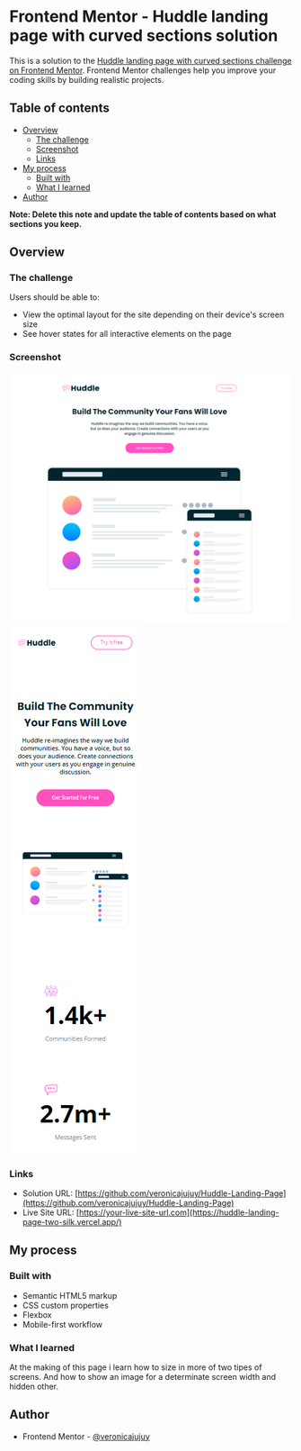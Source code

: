 # Frontend Mentor - Huddle landing page with curved sections solution

This is a solution to the [Huddle landing page with curved sections challenge on Frontend Mentor](https://www.frontendmentor.io/challenges/huddle-landing-page-with-curved-sections-5ca5ecd01e82137ec91a50f2). Frontend Mentor challenges help you improve your coding skills by building realistic projects. 

## Table of contents

- [Overview](#overview)
  - [The challenge](#the-challenge)
  - [Screenshot](#screenshot)
  - [Links](#links)
- [My process](#my-process)
  - [Built with](#built-with)
  - [What I learned](#what-i-learned)
- [Author](#author)


**Note: Delete this note and update the table of contents based on what sections you keep.**

## Overview

### The challenge

Users should be able to:

- View the optimal layout for the site depending on their device's screen size
- See hover states for all interactive elements on the page

### Screenshot

![](./images/image-laptop.png)
![](./images/image-mobile.png)


### Links

- Solution URL: [https://github.com/veronicajujuy/Huddle-Landing-Page](https://github.com/veronicajujuy/Huddle-Landing-Page)
- Live Site URL: [https://your-live-site-url.com](https://huddle-landing-page-two-silk.vercel.app/)

## My process

### Built with

- Semantic HTML5 markup
- CSS custom properties
- Flexbox
- Mobile-first workflow


### What I learned
At the making of this page i learn how to size in more of two tipes of screens. And how to show an image for a determinate screen width and hidden other.


## Author

- Frontend Mentor - [@veronicajujuy](https://www.frontendmentor.io/profile/veronicajujuy)
